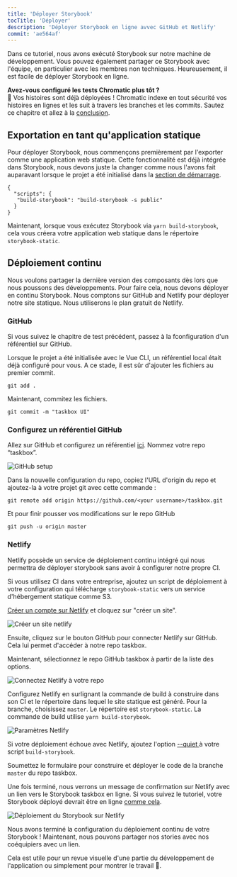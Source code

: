 ```yaml
---
title: 'Déployer Storybook'
tocTitle: 'Déployer'
description: 'Déployer Storybook en ligne avvec GitHub et Netlify'
commit: 'ae564af'
---
```


Dans ce tutoriel, nous avons exécuté Storybook sur notre machine de développement. Vous pouvez également partager ce Storybook avec l'équipe, en particulier avec les membres non techniques. Heureusement, il est facile de déployer Storybook en ligne.

<div class="aside">
<strong>Avez-vous configuré les tests Chromatic plus tôt ?</strong>
<br/>
🎉 Vos histoires sont déjà déployées ! Chromatic indexe en tout sécurité vos histoires en lignes et les suit à travers les branches et les commits. Sautez ce chapitre et allez à la <a href="/intro-to-storybook/vue/fr/conclusion">conclusion</a>.
</div>

## Exportation en tant qu'application statique

Pour déployer Storybook, nous commençons premièrement par l'exporter comme une application web statique. Cette fonctionnalité est déjà intégrée dans Storybook, nous devons juste la changer comme nous l'avons fait auparavant lorsque le projet a été initialisé dans la [section de démarrage](/intro-to-storybook/vue/fr/get-started).

```json::clipboard=false
{
  "scripts": {
   "build-storybook": "build-storybook -s public"
  }
}
```

Maintenant, lorsque vous exécutez Storybook via `yarn build-storybook`, cela vous créera votre application web statique dans le répertoire `storybook-static`.

## Déploiement continu

Nous voulons partager la dernière version des composants dès lors que nous poussons des développements. Pour faire cela, nous devons déployer en continu Storybook. Nous comptons sur GitHub and Netlify pour déployer notre site statique. Nous utiliserons le plan gratuit de Netlify.

### GitHub

Si vous suivez le chapitre de test précédent, passez à la fconfiguration d'un référentiel sur GitHub.

Lorsque le projet a été initialisée avec le Vue CLI, un référentiel local était déjà configuré pour vous. A ce stade, il est sûr d'ajouter les fichiers au premier commit.

```shell
git add .
```

Maintenant, commitez les fichiers.

```shell
git commit -m "taskbox UI"
```

### Configurez un référentiel GitHub

Allez sur GitHub et configurez un référentiel [ici](https://github.com/new). Nommez votre repo “taskbox”.

![GitHub setup](/intro-to-storybook/github-create-taskbox.png)

Dans la nouvelle configuration du repo, copiez l'URL d'origin du repo et ajoutez-la à votre projet git avec cette commande :

```shell
git remote add origin https://github.com/<your username>/taskbox.git
```

Et pour finir pousser vos modifications sur le repo GitHub

```shell
git push -u origin master
```

### Netlify

Netlify possède un service de déploiement continu intégré qui nous permettra de déployer storybook sans avoir à configurer notre propre CI.

<div class="aside">
Si vous utilisez CI dans votre entreprise, ajoutez un script de déploiement à votre configuration qui télécharge <code>storybook-static</code> vers un service d'hébergement statique comme S3.
</div>

[Créer un compte sur Netlify](https://app.netlify.com/start) et cloquez sur "créer un site".

![Créer un site netlify](/intro-to-storybook/netlify-create-site.png)

Ensuite, cliquez sur le bouton GitHub pour connecter Netlify sur GitHub. Cela lui permet d'accéder à notre repo taskbox.

Maintenant, sélectionnez le repo GitHub taskbox à partir de la liste des options.

![Connectez Netlify à votre repo](/intro-to-storybook/netlify-account-picker.png)

Configurez Netlify en surlignant la commande de build à construire dans son CI et le répertoire dans lequel le site statique est généré. Pour la branche, choisissez `master`. Le répertoire est `storybook-static`. La commande de build utilise `yarn build-storybook`.

![Paramètres Netlify](/intro-to-storybook/netlify-settings.png)

<div class="aside"><p>Si votre déploiement échoue avec Netlify, ajoutez l'option <a href="https://storybook.js.org/docs/vue/api/cli-options#build-storybookk">--quiet </a>  à votre script <code>build-storybook</code>.</p></div>

Soumettez le formulaire pour construire et déployer le code de la branche `master` du repo taskbox.

Une fois terminé, nous verrons un message de confirmation sur Netlify avec un lien vers le Storybook taskbox en ligne. Si vous suivez le tutoriel, votre Storybook déployé devrait être en ligne [comme cela](https://clever-banach-415c03.netlify.app/).

![Déploiement du Storybook sur Netlify](/intro-to-storybook/netlify-storybook-deploy.png)

Nous avons terminé la configuration du déploiement continu de votre Storybook ! Maintenant, nous pouvons partager nos stories avec nos coéquipiers avec un lien.

Cela est utile pour un revue visuelle d'une partie du développement de l'application ou simplement pour montrer le travail 💅.
